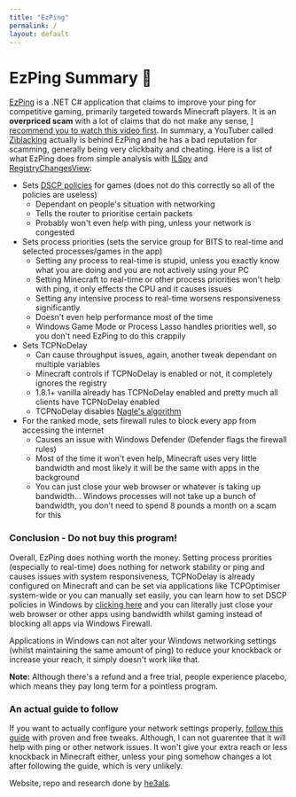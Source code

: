 ```yaml
---
title: "EzPing"
permalink: /
layout: default
---
```


# EzPing Summary 🚫
[EzPing](https://ezping.gg/) is a .NET C# application that claims to improve your ping for competitive gaming, primarily targeted towards Minecraft players. It is an **overpriced scam** with a lot of claims that do not make any sense, [I recommend you to watch this video first](https://www.youtube.com/watch?v=tyhVoeyi4r8). In summary, a YouTuber called [Ziblacking](https://www.youtube.com/c/Ziblacking) actually is behind EzPing and he has a bad reputation for scamming, generally being very clickbaity and cheating. Here is a list of what EzPing does from simple analysis with [ILSpy](https://github.com/icsharpcode/ILSpy) and [RegistryChangesView](https://www.nirsoft.net/utils/registry_changes_view.html):

- Sets [DSCP policies](https://en.wikipedia.org/wiki/Differentiated_services) for games (does not do this correctly so all of the policies are useless)
  - Dependant on people's situation with networking
  - Tells the router to prioritise certain packets
  - Probably won't even help with ping, unless your network is congested
- Sets process priorities (sets the service group for BITS to real-time and selected processes/games in the app)
  - Setting any process to real-time is stupid, unless you exactly know what you are doing and you are not actively using your PC
  - Setting Minecraft to real-time or other process priorities won't help with ping, it only effects the CPU and it causes issues
  - Setting any intensive process to real-time worsens responsiveness significantly 
  - Doesn't even help performance most of the time
  - Windows Game Mode or Process Lasso handles priorities well, so you don't need EzPing to do this crappily
- Sets TCPNoDelay
  - Can cause throughput issues, again, another tweak dependant on multiple variables
  - Minecraft controls if TCPNoDelay is enabled or not, it completely ignores the registry
  - 1.8.1+ vanilla already has TCPNoDelay enabled and pretty much all clients have TCPNoDelay enabled
  - TCPNoDelay disables [Nagle's algorithm](https://en.wikipedia.org/wiki/Nagle%27s_algorithm)
- For the ranked mode, sets firewall rules to block every app from accessing the internet
  - Causes an issue with Windows Defender (Defender flags the firewall rules)
  - Most of the time it won't even help, Minecraft uses very little bandwidth and most likely it will be the same with apps in the background
  - You can just close your web browser or whatever is taking up bandwidth... Windows processes will not take up a bunch of bandwidth, you don't need to spend 8 pounds a month on a scam for this

### Conclusion - Do not buy this program!
Overall, EzPing does nothing worth the money. Setting process prorities (especially to real-time) does nothing for network stability or ping and causes issues with system responsiveness, TCPNoDelay is already configured on Minecraft and can be set via applications like TCPOptimiser system-wide or you can manually set easily, you can learn how to set DSCP policies in Windows by [clicking here](https://en.wikipedia.org/wiki/Differentiated_services) and you can literally just close your web browser or other apps using bandwidth whilst gaming instead of blocking all apps via Windows Firewall.

Applications in Windows can not alter your Windows networking settings (whilst maintaining the same amount of ping) to reduce your knockback or increase your reach, it simply doesn't work like that.

**Note:** Although there's a refund and a free trial, people experience placebo, which means they pay long term for a pointless program.

### An actual guide to follow
If you want to actually configure your network settings properly, [follow this guide](https://github.com/djdallmann/GamingPCSetup/blob/master/CONTENT/DOCS/NETWORK/README.md) with proven and free tweaks. Although, I can not guarentee that it will help with ping or other network issues. It won't give your extra reach or less knockback in Minecraft either, unless your ping somehow changes a lot after following the guide, which is very unlikely.

Website, repo and research done by [he3als](https://github.com/he3als).
